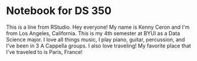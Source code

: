 # Notebook for DS 350


This is a line from RStudio. Hey everyone! My name is Kenny Ceron and I'm from Los Angeles, California. This is my 4th semester at BYUI as a Data Science major. I love all things music, I play piano, guitar, percussion, and I've been in 3 A Cappella groups. I also love traveling! My favorite place that I've traveled to is Paris, France!